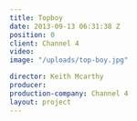 ```yaml
---
title: Topboy
date: 2013-09-13 06:31:38 Z
position: 0
client: Channel 4
video:
image: "/uploads/top-boy.jpg"

director: Keith Mcarthy
producer:
production-company: Channel 4
layout: project
---
```


